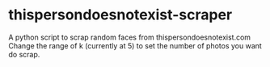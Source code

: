 # thispersondoesnotexist-scraper
A python script to scrap random faces from thispersondoesnotexist.com
Change the range of k (currently at 5) to set the number of photos you want do scrap.
